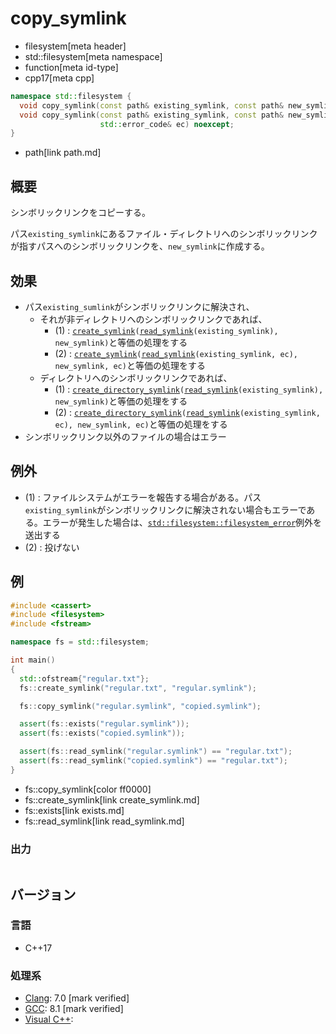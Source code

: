 # copy_symlink
* filesystem[meta header]
* std::filesystem[meta namespace]
* function[meta id-type]
* cpp17[meta cpp]

```cpp
namespace std::filesystem {
  void copy_symlink(const path& existing_symlink, const path& new_symlink); // (1)
  void copy_symlink(const path& existing_symlink, const path& new_symlink,
                    std::error_code& ec) noexcept;                          // (2)
}
```
* path[link path.md]

## 概要
シンボリックリンクをコピーする。

パス`existing_symlink`にあるファイル・ディレクトリへのシンボリックリンクが指すパスへのシンボリックリンクを、`new_symlink`に作成する。


## 効果
- パス`existing_sumlink`がシンボリックリンクに解決され、
    - それが非ディレクトリへのシンボリックリンクであれば、
        - (1) : [`create_symlink`](create_symlink.md)`(`[`read_symlink`](read_symlink.md)`(existing_symlink), new_symlink)`と等価の処理をする
        - (2) : [`create_symlink`](create_symlink.md)`(`[`read_symlink`](read_symlink.md)`(existing_symlink, ec), new_symlink, ec)`と等価の処理をする
    - ディレクトリへのシンボリックリンクであれば、
        - (1) : [`create_directory_symlink`](create_directory_symlink.md)`(`[`read_symlink`](read_symlink.md)`(existing_symlink), new_symlink)`と等価の処理をする
        - (2) : [`create_directory_symlink`](create_directory_symlink.md)`(`[`read_symlink`](read_symlink.md)`(existing_symlink, ec), new_symlink, ec)`と等価の処理をする
- シンボリックリンク以外のファイルの場合はエラー


## 例外
- (1) : ファイルシステムがエラーを報告する場合がある。パス`existing_symlink`がシンボリックリンクに解決されない場合もエラーである。エラーが発生した場合は、[`std::filesystem::filesystem_error`](filesystem_error.md)例外を送出する
- (2) : 投げない


## 例
```cpp example
#include <cassert>
#include <filesystem>
#include <fstream>

namespace fs = std::filesystem;

int main()
{
  std::ofstream{"regular.txt"};
  fs::create_symlink("regular.txt", "regular.symlink");

  fs::copy_symlink("regular.symlink", "copied.symlink");

  assert(fs::exists("regular.symlink"));
  assert(fs::exists("copied.symlink"));

  assert(fs::read_symlink("regular.symlink") == "regular.txt");
  assert(fs::read_symlink("copied.symlink") == "regular.txt");
}
```
* fs::copy_symlink[color ff0000]
* fs::create_symlink[link create_symlink.md]
* fs::exists[link exists.md]
* fs::read_symlink[link read_symlink.md]

### 出力
```
```

## バージョン
### 言語
- C++17

### 処理系
- [Clang](/implementation.md#clang): 7.0 [mark verified]
- [GCC](/implementation.md#gcc): 8.1 [mark verified]
- [Visual C++](/implementation.md#visual_cpp):
